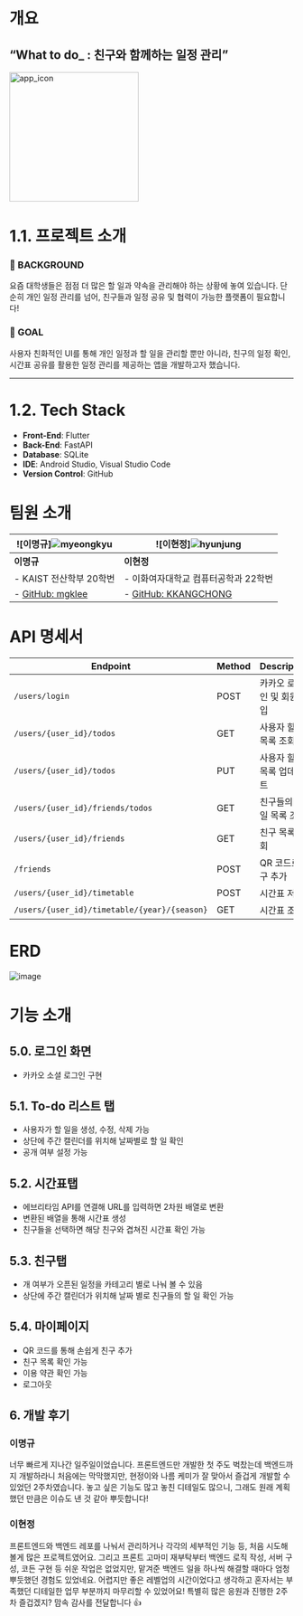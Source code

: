 # 개요
##  “What to do_ : 친구와 함께하는 일정 관리”
<img width="229" alt="app_icon" src="https://github.com/user-attachments/assets/bc4b687a-fda9-4265-994b-fbfaaa6d38fc" />

# 1.1. 프로젝트 소개

### 📗 BACKGROUND
요즘 대학생들은 점점 더 많은 할 일과 약속을 관리해야 하는 상황에 놓여 있습니다. 단순히 개인 일정 관리를 넘어, 친구들과 일정 공유 및 협력이 가능한 플랫폼이 필요합니다!

### 📗 GOAL
사용자 친화적인 UI를 통해 개인 일정과 할 일을 관리할 뿐만 아니라, 친구의 일정 확인, 시간표 공유를 활용한 일정 관리를 제공하는 앱을 개발하고자 했습니다.

---

# 1.2. Tech Stack

- **Front-End**: Flutter  
- **Back-End**: FastAPI  
- **Database**: SQLite  
- **IDE**: Android Studio, Visual Studio Code  
- **Version Control**: GitHub


# 팀원 소개

| ![이명규]![myeongkyu](https://github.com/user-attachments/assets/c7c8a60f-c6ef-41bb-9055-d1ab42743ec5)| ![이현정]![hyunjung](https://github.com/user-attachments/assets/e4dd9a33-560a-4bc4-92bb-855deaaee15e)|
|---------------------------------|---------------------------------|
| **이명규**                      | **이현정**                      |
| - KAIST 전산학부 20학번         | - 이화여자대학교 컴퓨터공학과 22학번 |
| - [GitHub: mgklee](https://github.com/mgklee) | - [GitHub: KKANGCHONG](https://github.com/KKANGCHONG) |


# API 명세서

| **Endpoint**                              | **Method** | **Description**               |
|-------------------------------------------|------------|-------------------------------|
| `/users/login`                            | POST       | 카카오 로그인 및 회원가입       |
| `/users/{user_id}/todos`                  | GET        | 사용자 할 일 목록 조회          |
| `/users/{user_id}/todos`                  | PUT        | 사용자 할 일 목록 업데이트      |
| `/users/{user_id}/friends/todos`          | GET        | 친구들의 할 일 목록 조회        |
| `/users/{user_id}/friends`                | GET        | 친구 목록 조회                 |
| `/friends`                                | POST       | QR 코드로 친구 추가            |
| `/users/{user_id}/timetable`              | POST       | 시간표 저장                   |
| `/users/{user_id}/timetable/{year}/{season}` | GET       | 시간표 조회                   |

# ERD
![image](https://github.com/user-attachments/assets/27d2b19c-b43c-44a3-9adb-990e53513044)

# 기능 소개
## 5.0. 로그인 화면
- 카카오 소셜 로그인 구현
## 5.1. To-do 리스트 탭

- 사용자가 할 일을 생성, 수정, 삭제 가능
- 상단에 주간 캘린더를 위치해 날짜별로 할 일 확인
- 공개 여부 설정 가능
## 5.2. 시간표탭

- 에브리타임 API를 연결해 URL를 입력하면 2차원 배열로 변환
- 변환된 배열을 통해 시간표 생성
- 친구들을 선택하면 해당 친구와 겹쳐진 시간표 확인 가능
## 5.3. 친구탭
- 개 여부가 오픈된 일정을 카테고리 별로 나눠 볼 수 있음
- 상단에 주간 캘린더가 위치해 날짜 별로 친구들의 할 일 확인 가능
## 5.4. 마이페이지
- QR 코드를 통해 손쉽게 친구 추가
- 친구 목록 확인 가능
- 이용 약관 확인 가능
- 로그아웃

## 6. 개발 후기
### 이명규
너무 빠르게 지나간 일주일이었습니다. 프론트엔드만 개발한 첫 주도 벅찼는데 백엔드까지 개발하라니 처음에는 막막했지만, 현정이와 나름 케미가 잘 맞아서 즐겁게 개발할 수 있었던 2주차였습니다. 놓고 싶은 기능도 많고 놓친 디테일도 많으니, 그래도 원래 계획했던 만큼은 이슈도 낸 것 같아 뿌듯합니다!

### 이현정
프론트엔드와 백엔드 레포를 나눠서 관리하거나 각각의 세부적인 기능 등, 처음 시도해볼게 많은 프로젝트였어요. 그리고 프론트 고마미 재부탁부터 백엔드 로직 작성, 서버 구성, 코든 구현 등 쉬운 작업은 없었지만, 맡겨준 백엔드 일을 하나씩 해결할 때마다 엄청 뿌듯했던 경험도 있었네요. 어렵지만 좋은 레벨업의 시간이었다고 생각하고 혼자서는 부족했던 디테일한 업무 부분까지 마무리할 수 있었어요! 특별히 많은 응원과 진행한 2주차 즐겁겠지? 맘속 감사를 전달합니다 👍
  
